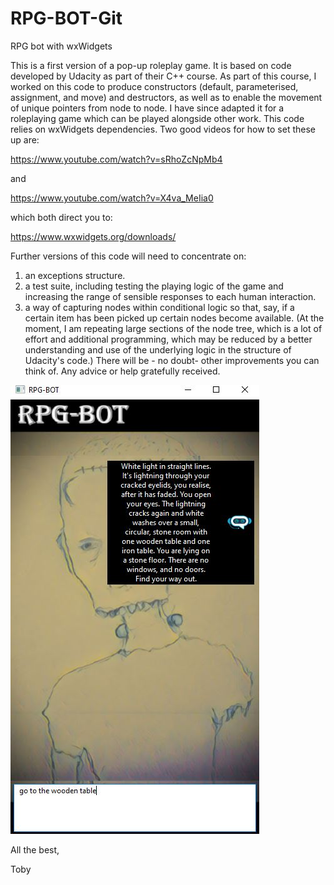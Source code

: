 # RPG-BOT-Git
RPG bot with wxWidgets

This is a first version of a pop-up roleplay game. It is based on code developed by Udacity as part of their C++ course. As part of this course, I worked on this code to produce constructors (default, parameterised, assignment, and move) and destructors, as well as to enable the movement of unique pointers from node to node. I have since adapted it for a roleplaying game which can be played alongside other work.
This code relies on wxWidgets dependencies. Two good videos for how to set these up are:

https://www.youtube.com/watch?v=sRhoZcNpMb4

and

https://www.youtube.com/watch?v=X4va_MeIia0

which both direct you to:

https://www.wxwidgets.org/downloads/


Further versions of this code will need to concentrate on:
1) an exceptions structure.
2) a test suite, including testing the playing logic of the game and increasing the range of sensible responses to each human interaction.
3) a way of capturing nodes within conditional logic so that, say, if a certain item has been picked up certain nodes become available. (At the moment, I am repeating large sections of the node tree, which is a lot of effort and additional programming, which may be reduced by a better understanding and use of the underlying logic in the structure of Udacity's code.)
There will be - no doubt- other improvements you can think of. Any advice or help gratefully received.

![](screenshotRPG-BOT.JPG)

All the best,

Toby
